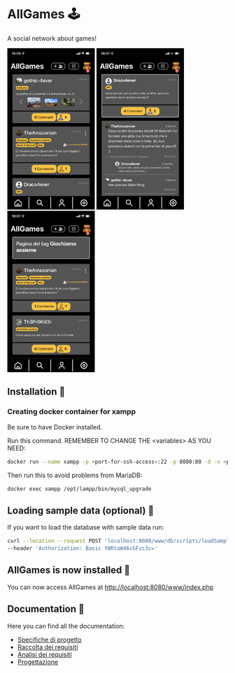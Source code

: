# **AllGames** 🕹️
A social network about games!

<img style="width:200px;" src="doc/img/screen3.PNG" alt="Screenshot home">
<img style="width:200px;" src="doc/img/screen2.PNG" alt="Screenshot post">
<img style="width:200px;" src="doc/img/screen1.PNG" alt="Screenshot tags">

## Installation 🔧

### Creating docker container for xampp
Be sure to have Docker installed.

Run this command. REMEMBER TO CHANGE THE \<variables\> AS YOU NEED:
```sh
docker run --name xampp -p <port-for-ssh-access>:22 -p 8080:80 -d -v <path-to-website-folder>:/www -v <path-to-db-sql-scripts-folder>:/allgames/db/scripts -v <path-to-sample-data-folder>:/allgames/sample-data tomsik68/xampp
```

Then run this to avoid problems from MariaDB:
```sh
docker exec xampp /opt/lampp/bin/mysql_upgrade
```

## Loading sample data (optional) 💾
If you want to load the database with sample data run:
```sh
curl --location --request POST 'localhost:8080/www/db/scripts/loadSampleDB.php' \
--header 'Authorization: Basic YWRtaW46cGFzc3c='
```

## AllGames is now installed 🎉
You can now access AllGames at [http://localhost:8080/www/index.php](http://localhost:8080/www/index.php)

## Documentation 📖

Here you can find all the documentation:
- [Specifiche di progetto](doc/specifiche_progetto.pdf)
- [Raccolta dei requisiti](doc/Requisiti.md)
- [Analisi dei requisiti](doc/Analisi.md)
- [Progettazione](doc/Progettazione.md)
